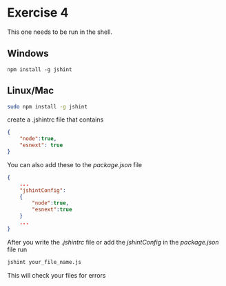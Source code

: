 # Exercise 4

This one needs to be run in the shell.

## Windows

    npm install -g jshint

## Linux/Mac 

````bash
sudo npm install -g jshint
````


create a .jshintrc file that contains

````json
{
    "node":true,
    "esnext": true
}
````

You can also add these to the *package.json* file

````json
{
    ...
    "jshintConfig":
    {
        "node":true,
        "esnext":true
    }
    ...
}
````
    
   
    
After you write the *.jshintrc* file or add the *jshintConfig* in the *package.json* file run

````bash
jshint your_file_name.js
````

This will check your files for errors